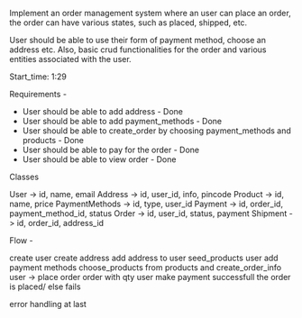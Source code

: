 Implement an order management system where an user can place an order, the order can have various states, such as placed, shipped, etc. 

User should be able to use their form of payment method, choose an address etc. Also, basic crud functionalities for the order and various entities associated with the user.


Start_time: 1:29

Requirements -
- User should be able to add address - Done
- User should be able to add payment_methods - Done
- User should be able to create_order by choosing payment_methods and products - Done
- User should be able to pay for the order - Done
- User should be able to view order - Done


Classes

User -> id, name, email
Address -> id, user_id, info, pincode
Product -> id, name, price
PaymentMethods -> id, type, user_id
Payment -> id, order_id, payment_method_id, status
Order -> id, user_id, status, payment
Shipment -> id, order_id, address_id


Flow -

create user
create address
add address to user
seed_products
user add payment methods
choose_products from products and create_order_info
user -> place order order with qty
user make payment
successfull the order is placed/ else fails


error handling at last
